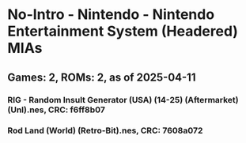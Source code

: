 # No-Intro - Nintendo - Nintendo Entertainment System (Headered) MIAs
## Games: 2, ROMs: 2, as of 2025-04-11

### RIG - Random Insult Generator (USA) (14-25) (Aftermarket) (Unl).nes, CRC: f6ff8b07
### Rod Land (World) (Retro-Bit).nes, CRC: 7608a072
